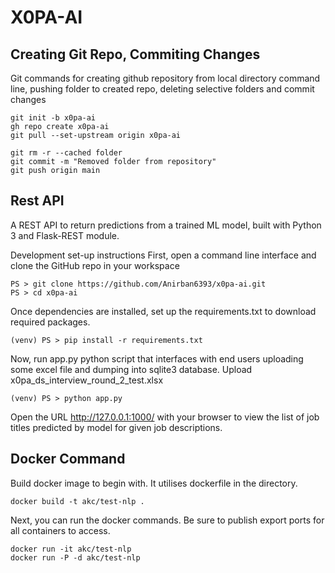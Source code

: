 # X0PA-AI

## Creating Git Repo, Commiting Changes

Git commands for creating github repository from local directory command line, pushing folder to created repo, deleting selective folders and commit changes

```
git init -b x0pa-ai
gh repo create x0pa-ai
git pull --set-upstream origin x0pa-ai

git rm -r --cached folder
git commit -m "Removed folder from repository"
git push origin main
```

## Rest API
A REST API to return predictions from a trained ML model, built with Python 3 and Flask-REST module.

Development set-up instructions
First, open a command line interface and clone the GitHub repo in your workspace

```
PS > git clone https://github.com/Anirban6393/x0pa-ai.git
PS > cd x0pa-ai
```

Once dependencies are installed, set up the requirements.txt to download required packages.
```
(venv) PS > pip install -r requirements.txt
```
Now, run app.py python script that interfaces with end users uploading some excel file and dumping into sqlite3 database.
Upload x0pa_ds_interview_round_2_test.xlsx 

```
(venv) PS > python app.py
```
Open the URL http://127.0.0.1:1000/ with your browser to view the list of job titles predicted by model for given job descriptions.

## Docker Command

Build docker image to begin with. It utilises dockerfile in the directory.
```
docker build -t akc/test-nlp .
```
Next, you can run the docker commands. Be sure to publish export ports for all containers to access.
``` 
docker run -it akc/test-nlp
docker run -P -d akc/test-nlp
```
